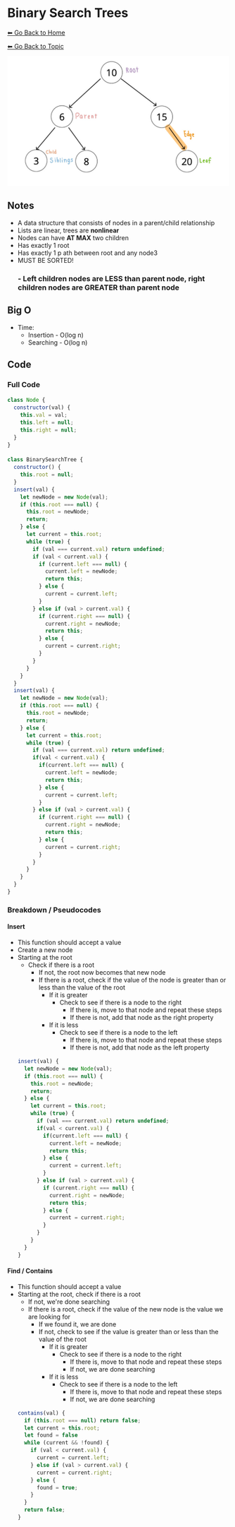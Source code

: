 # Binary Search Trees
[⬅ Go Back to Home](../README.md)

[⬅ Go Back to Topic](/trees.md)

![BST](./images/bst.jpg)

## Notes

- A data structure that consists of nodes in a parent/child relationship
- Lists are linear, trees are **nonlinear**
- Nodes can have **AT MAX** two children
- Has exactly 1 root
- Has exactly 1 p ath between root and any node3
- MUST BE SORTED!
  ### - **Left children nodes** are LESS than parent node, **right children nodes** are GREATER than parent node

## Big O
- Time:
  - Insertion -  O(log n)
  - Searching - O(log n)

## Code
### Full Code
```js
class Node {
  constructor(val) {
    this.val = val;
    this.left = null;
    this.right = null;
  }
}

class BinarySearchTree {
  constructor() {
    this.root = null;
  }
  insert(val) {
    let newNode = new Node(val);
    if (this.root === null) {
      this.root = newNode;
      return;
    } else {
      let current = this.root;
      while (true) {
        if (val === current.val) return undefined;
        if (val < current.val) {
          if (current.left === null) {
            current.left = newNode;
            return this;
          } else {
            current = current.left;
          }
        } else if (val > current.val) {
          if (current.right === null) {
            current.right = newNode;
            return this;
          } else {
            current = current.right;
          }
        }
      }
    }
  }
  insert(val) {
    let newNode = new Node(val);
    if (this.root === null) {
      this.root = newNode;
      return;
    } else {
      let current = this.root;
      while (true) {
        if (val === current.val) return undefined;
        if(val < current.val) {
          if(current.left === null) {
            current.left = newNode;
            return this;
          } else {
            current = current.left;
          }
        } else if (val > current.val) {
          if (current.right === null) {
            current.right = newNode;
            return this;
          } else {
            current = current.right;
          }
        }
      }
    }
  }
}
```
### Breakdown / Pseudocodes
#### **Insert**
- This function should accept a value
- Create a new node
- Starting at the root
  - Check if there is a root
    - If not, the root now becomes that new node
    - If there is a root, check if the value of the node is greater than or less than the value of the root
      - If it is greater
        - Check to see if there is a node to the right
          - If there is, move to that node and repeat these steps
          - If there is not, add that node as the right property
      - If it is less
        - Check to see if there is a node to the left
          - If there is, move to that node and repeat these steps
          - If there is not, add that node as the left property
  ```js
  insert(val) {
    let newNode = new Node(val);
    if (this.root === null) {
      this.root = newNode;
      return;
    } else {
      let current = this.root;
      while (true) {
        if (val === current.val) return undefined;
        if(val < current.val) {
          if(current.left === null) {
            current.left = newNode;
            return this;
          } else {
            current = current.left;
          }
        } else if (val > current.val) {
          if (current.right === null) {
            current.right = newNode;
            return this;
          } else {
            current = current.right;
          }
        }
      }
    }
  }
  ```

#### **Find / Contains**
- This function should accept a value
- Starting at the root, check if there is a root
  - If not, we're done searching
  - If there is a root, check if the value of the new node is the value we are looking for
    - If we found it, we are done
    - If not, check to see if the value is greater than or less than the value of the root
      - If it is greater
        - Check to see if there is a node to the right
          - If there is, move to that node and repeat these steps
          - If not, we are done searching
      - If it is less
        - Check to see if there is a node to the left
          - If there is, move to that node and repeat these steps
          - If not, we are done searching
  ```js
  contains(val) {
    if (this.root === null) return false;
    let current = this.root;
    let found = false
    while (current && !found) {
      if (val < current.val) {
        current = current.left;
      } else if (val > current.val) {
        current = current.right;
      } else {
        found = true;
      }
    }
    return false;
  }
  ```